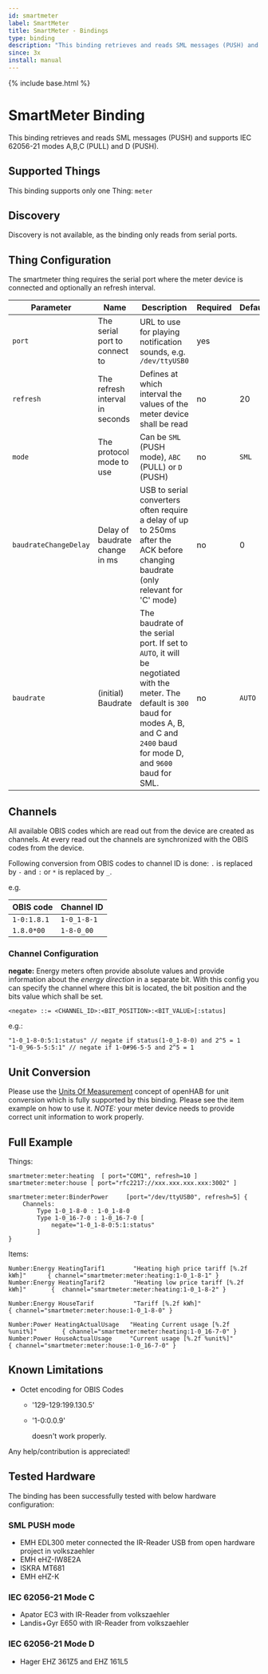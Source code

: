 ```yaml
---
id: smartmeter
label: SmartMeter
title: SmartMeter - Bindings
type: binding
description: "This binding retrieves and reads SML messages (PUSH) and supports IEC 62056-21 modes A,B,C (PULL) and D (PUSH)."
since: 3x
install: manual
---
```


<!-- Attention authors: Do not edit directly. Please add your changes to the appropriate source repository -->

{% include base.html %}

# SmartMeter Binding

This binding retrieves and reads SML messages (PUSH) and supports IEC 62056-21 modes A,B,C (PULL) and D (PUSH).


## Supported Things

This binding supports only one Thing: `meter`

## Discovery

Discovery is not available, as the binding only reads from serial ports.


## Thing Configuration

The smartmeter thing requires the serial port where the meter device is connected and optionally an refresh interval.

| Parameter | Name | Description | Required | Default |
|-----------|------|-------------|----------|---------|
| `port` | The serial port to connect to| URL to use for playing notification sounds, e.g. `/dev/ttyUSB0` | yes | |
| `refresh` | The refresh interval in seconds | Defines at which interval the values of the meter device shall be read | no | 20 |
| `mode` | The protocol mode to use | Can be `SML` (PUSH mode), `ABC` (PULL) or `D` (PUSH) | no | `SML` |
| `baudrateChangeDelay` | Delay of baudrate change in ms | USB to serial converters often require a delay of up to 250ms after the ACK before changing baudrate (only relevant for 'C' mode) | no | 0 |
| `baudrate` | (initial) Baudrate | The baudrate of the serial port. If set to `AUTO`, it will be negotiated with the meter. The default is `300` baud for modes A, B, and C and `2400` baud for mode D, and `9600` baud for SML. | no | `AUTO` |

## Channels

All available OBIS codes which are read out from the device are created as channels.
At every read out the channels are synchronized with the OBIS codes from the device.

Following conversion from OBIS codes to channel ID is done:
`.` is replaced by `-` and `:` or `*` is replaced by `_`.

e.g.

| OBIS code   | Channel ID |
|-------------|------------|
|`1-0:1.8.1` | `1-0_1-8-1` |
|`1.8.0*00` | `1-8-0_00` |


### Channel Configuration

**negate:** Energy meters often provide absolute values and provide information about the *energy direction* in a separate bit. 
With this config you can specify the channel where this bit is located, the bit position and the bits value which shall be set.

`<negate> ::= <CHANNEL_ID>:<BIT_POSITION>:<BIT_VALUE>[:status]`

e.g.:

```
"1-0_1-8-0:5:1:status" // negate if status(1-0_1-8-0) and 2^5 = 1
"1-0_96-5-5:5:1" // negate if 1-0#96-5-5 and 2^5 = 1
```

## Unit Conversion

Please use the [Units Of Measurement](https://www.openhab.org/docs/concepts/units-of-measurement.html) concept of openHAB for unit conversion which is fully supported by this binding.
Please see the item example on how to use it.
*NOTE:* your meter device needs to provide correct unit information to work properly.

## Full Example

Things:

```
smartmeter:meter:heating  [ port="COM1", refresh=10 ]
smartmeter:meter:house [ port="rfc2217://xxx.xxx.xxx.xxx:3002" ]

smartmeter:meter:BinderPower     [port="/dev/ttyUSB0", refresh=5] {
    Channels:
        Type 1-0_1-8-0 : 1-0_1-8-0
        Type 1-0_16-7-0 : 1-0_16-7-0 [
            negate="1-0_1-8-0:5:1:status"
        ]
}

```

Items:

```
Number:Energy HeatingTarif1        "Heating high price tariff [%.2f kWh]"      { channel="smartmeter:meter:heating:1-0_1-8-1" }
Number:Energy HeatingTarif2        "Heating low price tariff [%.2f kWh]"       {  channel="smartmeter:meter:heating:1-0_1-8-2" }

Number:Energy HouseTarif           "Tariff [%.2f kWh]"                         { channel="smartmeter:meter:house:1-0_1-8-0" }

Number:Power HeatingActualUsage   "Heating Current usage [%.2f %unit%]"       { channel="smartmeter:meter:heating:1-0_16-7-0" }
Number:Power HouseActualUsage     "Current usage [%.2f %unit%]"               { channel="smartmeter:meter:house:1-0_16-7-0" }
```

## Known Limitations

- Octet encoding for OBIS Codes
 
    - '129-129:199.130.5'
    - '1-0:0.0.9'
    
      doesn't work properly.

Any help/contribution is appreciated!

## Tested Hardware

The binding has been successfully tested with below hardware configuration:

### SML PUSH mode

- EMH EDL300 meter connected the IR-Reader USB from open hardware project in volkszaehler
- EMH eHZ-IW8E2A
- ISKRA MT681
- EMH eHZ-K

### IEC 62056-21 Mode C

- Apator EC3 with IR-Reader from volkszaehler
- Landis+Gyr E650 with IR-Reader from volkszaehler

### IEC 62056-21 Mode D

- Hager EHZ 361Z5 and EHZ 161L5

